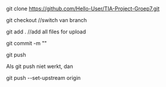 git clone https://github.com/Hello-User/TIA-Project-Groep7.git

git checkout <branch name> //switch van branch

git add . //add all files for upload

git commit -m "<commit message>"

git push

Als git push niet werkt, dan
  
git push --set-upstream origin <branch name>
